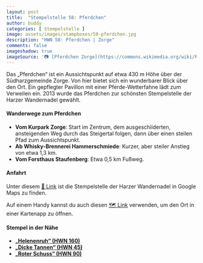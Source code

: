 ```yaml
---
layout: post
title:  "Stempelstelle 58: Pferdchen"
author: buddy
categories: [ Stempelstelle ]
image: assets/images/stampboxes/58-pferdchen.jpg
description: "HWN 58: Pferdchen | Zorge"
comments: false
imageshadow: true
imageSource: '📷 [Pferdchen Zorge](https://commons.wikimedia.org/wiki/File:Pferdchen_Zorge.jpg) von <a href="//commons.wikimedia.org/wiki/User:B.Thomas95" title="User:B.Thomas95">Thomas Binder</a> unter Lizenz [CC BY-SA 4.0](https://creativecommons.org/licenses/by-sa/4.0)'
---
```


Das „Pferdchen“ ist ein Aussichtspunkt auf etwa 430 m Höhe über der Südharzgemeinde Zorge. Von hier bietet sich ein wunderbarer Blick über den Ort. Ein gepflegter Pavillon mit einer Pferde-Wetterfahne lädt zum Verweilen ein. 2013 wurde das Pferdchen zur schönsten Stempelstelle der Harzer Wandernadel gewählt.

#### Wanderwege zum Pferdchen

- **Vom Kurpark Zorge**: Start im Zentrum, dem ausgeschilderten, ansteigenden Weg durch das Steigertal folgen, dann über einen steilen Pfad zum Aussichtspunkt.
- **Ab Whisky-Brennerei Hammerschmiede**: Kurzer, aber steiler Anstieg von etwa 1,3 km.
- **Vom Forsthaus Staufenberg**: Etwa 0,5 km Fußweg.

#### Anfahrt

Unter diesem [📍 Link](https://www.google.com/maps/dir/?api=1&origin=&destination=51.63841%2C%2010.63053) ist die Stempelstelle der Harzer Wandernadel in Google Maps zu finden.

<div class="android-only">
  Auf einem Handy kannst du auch diesen 
  <a href="geo:51.63841,10.63053">🗺️ Link</a> 
  verwenden, um den Ort in einer Kartenapp zu öffnen.
  <p></p>
</div>

#### Stempel in der Nähe

- [**„Helenenruh“ (HWN 160)**](/stempelstelle-160-helenenruh-zorge)
- [**„Dicke Tannen“ (HWN 45)**](/stempelstelle-045-dicke-tannen)
- [**„Roter Schuss“ (HWN 90)**](/stempelstelle-090-roter-schuss)
